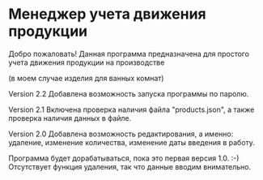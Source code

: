# Менеджер учета движения продукции

Добро пожаловать! Данная программа предназначена
для простого учета движения продукции на производстве

(в моем случае изделия для ванных комнат)

Version 2.2 Добавлена возможность запуска программы по паролю.

Version 2.1 Включена проверка наличия файла "products.json",
а также проверка наличия данных в файле.

Version 2.0 Добавлена возможность редактирования, а именно:
удаление, изменение количества, изменение даты введения в работу.

Программа будет дорабатываться, пока это первая версия 1.0. :-)
Отсутствует функция удаления, так что данные вводим внимательно.

